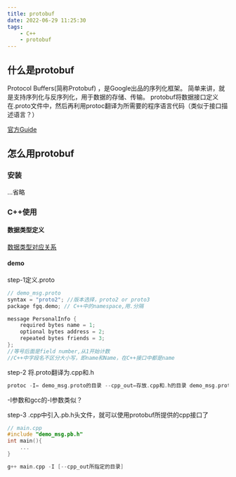```yaml
---
title: protobuf
date: 2022-06-29 11:25:30
tags: 
	- C++
	- protobuf
---
```


##  什么是protobuf
Protocol Buffers(简称Protobuf) ，是Google出品的序列化框架。
简单来讲，就是支持序列化与反序列化，用于数据的存储、传输。
protobuf将数据接口定义在.proto文件中，然后再利用protoc翻译为所需要的程序语言代码（类似于接口描述语言？）

[官方Guide](https://developers.google.com/protocol-buffers/docs/cpptutorial)
## 怎么用protobuf
### 安装
...省略
### C++使用
#### 数据类型定义
[数据类型对应关系](https://blog.csdn.net/wangchong_fly/article/details/47614699)
#### demo
step-1定义.proto
```cpp
// demo_msg.proto
syntax = "proto2"; //版本选择，proto2 or proto3
package fgq.demo; // C++中的namespace,用.分隔

message PersonalInfo {
	required bytes name = 1;
	optional bytes address = 2;
	repeated bytes friends = 3;
};
//等号后面是field number,从1开始计数
//C++中字段名不区分大小写，即name和Name，在C++接口中都是name
```
step-2 将.proto翻译为.cpp和.h

```cpp
protoc -I= demo_msg.proto的目录 --cpp_out=存放.cpp和.h的目录 demo_msg.proto的路径
```
-I参数和gcc的-I参数类似？

step-3
.cpp中引入.pb.h头文件，就可以使用protobuf所提供的cpp接口了

```cpp
// main.cpp
#include "demo_msg.pb.h"
int main(){
	...
}
```

```cpp
g++ main.cpp -I [--cpp_out所指定的目录]
```
